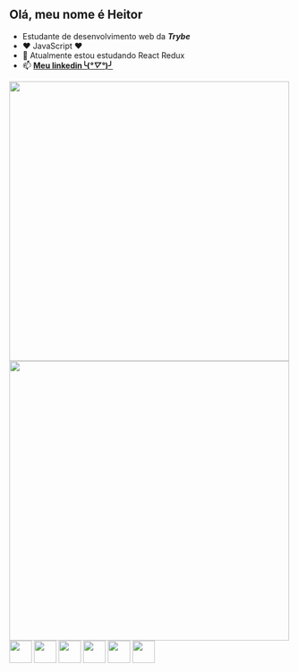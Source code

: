  ## Olá, meu nome é Heitor
- Estudante de desenvolvimento web da <em><b>Trybe</b></em>
- ❤ JavaScript ❤
- 🌱 Atualmente estou estudando React Redux 
- 📫 <a href='https://www.linkedin.com/in/heitor-candido/'><b>Meu linkedin╰(*°▽°*)╯</b></a>
<div> 
  <img src='https://github-readme-stats.vercel.app/api?username=hektho&count_private=truea&show_icons=true&theme=merko' width='500px'/>
  <img src='https://github-readme-stats.vercel.app/api/top-langs/?username=hektho&layout=compact' width='500px'/>
</div>
<div>
  <img src="https://cdn.jsdelivr.net/gh/devicons/devicon/icons/html5/html5-plain-wordmark.svg" width='40px'/>
  <img src="https://cdn.jsdelivr.net/gh/devicons/devicon/icons/css3/css3-plain-wordmark.svg" width='40px'/>
  <img src="https://cdn.jsdelivr.net/gh/devicons/devicon/icons/javascript/javascript-original.svg" width='40px'/>
  <img src="https://cdn.jsdelivr.net/gh/devicons/devicon/icons/jest/jest-plain.svg" width='40px'/>
  <img src="https://cdn.jsdelivr.net/gh/devicons/devicon/icons/react/react-original-wordmark.svg"  width='40px'/>
  <img src="https://cdn.jsdelivr.net/gh/devicons/devicon/icons/redux/redux-original.svg" width='40px'/>     
</div>

##
